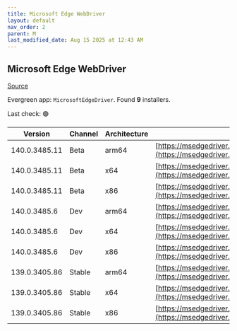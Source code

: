 ```yaml
---
title: Microsoft Edge WebDriver
layout: default
nav_order: 2
parent: M
last_modified_date: Aug 15 2025 at 12:43 AM
---
```


## Microsoft Edge WebDriver

[Source](https://www.microsoft.com/edge)

Evergreen app: `MicrosoftEdgeDriver`. Found **9** installers.

Last check: 🟢

| Version       | Channel | Architecture | URI                                                                                                                                            |
| ------------- | ------- | ------------ | ---------------------------------------------------------------------------------------------------------------------------------------------- |
| 140.0.3485.11 | Beta    | arm64        | [https://msedgedriver.azureedge.net/140.0.3485.11/edgedriver_arm64.zip](https://msedgedriver.azureedge.net/140.0.3485.11/edgedriver_arm64.zip) |
| 140.0.3485.11 | Beta    | x64          | [https://msedgedriver.azureedge.net/140.0.3485.11/edgedriver_win64.zip](https://msedgedriver.azureedge.net/140.0.3485.11/edgedriver_win64.zip) |
| 140.0.3485.11 | Beta    | x86          | [https://msedgedriver.azureedge.net/140.0.3485.11/edgedriver_win32.zip](https://msedgedriver.azureedge.net/140.0.3485.11/edgedriver_win32.zip) |
| 140.0.3485.6  | Dev     | arm64        | [https://msedgedriver.azureedge.net/140.0.3485.6/edgedriver_arm64.zip](https://msedgedriver.azureedge.net/140.0.3485.6/edgedriver_arm64.zip)   |
| 140.0.3485.6  | Dev     | x64          | [https://msedgedriver.azureedge.net/140.0.3485.6/edgedriver_win64.zip](https://msedgedriver.azureedge.net/140.0.3485.6/edgedriver_win64.zip)   |
| 140.0.3485.6  | Dev     | x86          | [https://msedgedriver.azureedge.net/140.0.3485.6/edgedriver_win32.zip](https://msedgedriver.azureedge.net/140.0.3485.6/edgedriver_win32.zip)   |
| 139.0.3405.86 | Stable  | arm64        | [https://msedgedriver.azureedge.net/139.0.3405.86/edgedriver_arm64.zip](https://msedgedriver.azureedge.net/139.0.3405.86/edgedriver_arm64.zip) |
| 139.0.3405.86 | Stable  | x64          | [https://msedgedriver.azureedge.net/139.0.3405.86/edgedriver_win64.zip](https://msedgedriver.azureedge.net/139.0.3405.86/edgedriver_win64.zip) |
| 139.0.3405.86 | Stable  | x86          | [https://msedgedriver.azureedge.net/139.0.3405.86/edgedriver_win32.zip](https://msedgedriver.azureedge.net/139.0.3405.86/edgedriver_win32.zip) |
